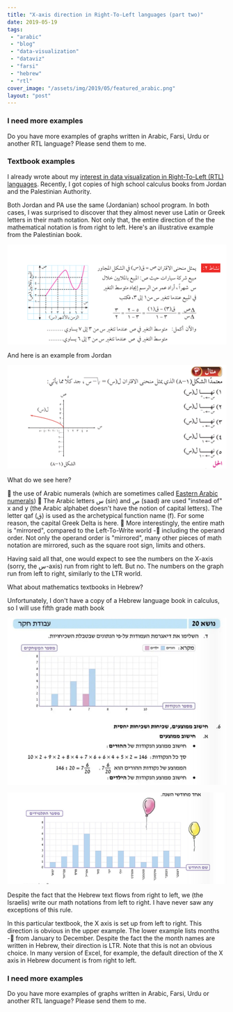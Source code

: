```yaml
---
title: "X-axis direction in Right-To-Left languages (part two)"
date: 2019-05-19
tags: 
 - "arabic"
 - "blog"
 - "data-visualization"
 - "dataviz"
 - "farsi"
 - "hebrew"
 - "rtl"
cover_image: "/assets/img/2019/05/featured_arabic.png"
layout: "post"
---
```


### I need more examples

Do you have more examples of graphs written in Arabic, Farsi, Urdu or another RTL language? Please send them to me.

### Textbook examples

I already wrote about my [interest in data visualization in Right-To-Left (RTL) languages](https://gorelik.net/2018/10/15/data-visualization-in-right-to-left-languages/). Recently, I got copies of high school calculus books from Jordan and the Palestinian Authority. 

Both Jordan and PA use the same (Jordanian) school program. In both cases, I was surprised to discover that they almost never use Latin or Greek letters in their math notation. Not only that, the entire direction of the the mathematical notation is from right to left. Here's an illustrative example from the Palestinian book.

![Screenshot: Arabic text, Arabic math notation and a graph](/assets/img/2019/05/screen-shot-2019-05-19-at-16.18.53.png)

And here is an example from Jordan

![](/assets/img/2019/05/screen-shot-2019-05-19-at-16.32.12.png)

What do we see here?

 the use of Arabic numerals (which are sometimes called [Eastern Arabic numerals](https://en.wikipedia.org/wiki/Eastern_Arabic_numerals))
 The Arabic letters س (sin) and ص (saad) are used "instead of" x and y (the Arabic alphabet doesn't have the notion of capital letters). The letter qaf (ق) is used as the archetypical function name (f).  For some reason, the capital Greek Delta is here.
 More interestingly, the entire math is "mirrored", compared to the Left-To-Write world - including the operand order. Not only the operand order is "mirrored", many other pieces of math notation are mirrored, such as the square root sign, limits and others.


Having said all that, one would expect to see the numbers on the X-axis (sorry, the س-axis) run from right to left. But no. The numbers on the graph run from left to right, similarly to the LTR world.

What about mathematics textbooks in Hebrew?

Unfortunately, I don't have a copy of a Hebrew language book in calculus, so I will use fifth grade math book

![](/assets/img/2019/05/image.png)

![](/assets/img/2019/05/image-1.png)

Despite the fact that the Hebrew text flows from right to left, we (the Israelis) write our math notations from left to right. I have never saw any exceptions of this rule. 

In this particular textbook, the X axis is set up from left to right. This direction is obvious in the upper example. The lower example lists months - from January to December. Despite the fact the the month names are written in Hebrew, their direction is LTR. Note that this is not an obvious choice. In many version of Excel, for example, the default direction of the X axis in Hebrew document is from right to left.

### I need more examples

Do you have more examples of graphs written in Arabic, Farsi, Urdu or another RTL  language? Please send them to me.
